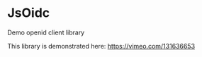# JsOidc
Demo openid client library

This library is demonstrated here:
https://vimeo.com/131636653
